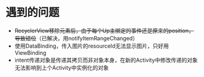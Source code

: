 # 遇到的问题

* ~~RecyclerView移除元素后，由于每个Up主绑定的事件还是原来的position，导致错位~~（已解决，用notifyItemRangeChanged）
* 使用DataBinding，传入图片的resourceId无法显示图片，只好用ViewBinding
* intent传递对象是传递其拷贝而非对象本身，在新的Activity中修改传递的对象无法影响到上个Activity中实例化的对象